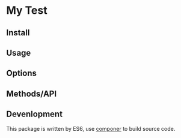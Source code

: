 # My Test


## Install

## Usage

## Options

## Methods/API

## Devenlopment

This package is written by ES6, use [componer](https://github.com/tangshuang/componer) to build source code.